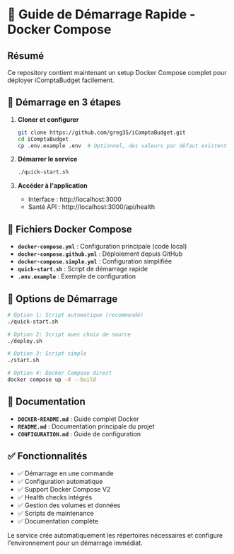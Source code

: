 # 🐳 Guide de Démarrage Rapide - Docker Compose

## Résumé
Ce repository contient maintenant un setup Docker Compose complet pour déployer iComptaBudget facilement.

## 🚀 Démarrage en 3 étapes

1. **Cloner et configurer**
   ```bash
   git clone https://github.com/greg35/iComptaBudget.git
   cd iComptaBudget
   cp .env.example .env  # Optionnel, des valeurs par défaut existent
   ```

2. **Démarrer le service**
   ```bash
   ./quick-start.sh
   ```

3. **Accéder à l'application**
   - Interface : http://localhost:3000
   - Santé API : http://localhost:3000/api/health

## 📁 Fichiers Docker Compose

- **`docker-compose.yml`** : Configuration principale (code local)
- **`docker-compose.github.yml`** : Déploiement depuis GitHub  
- **`docker-compose.simple.yml`** : Configuration simplifiée
- **`quick-start.sh`** : Script de démarrage rapide
- **`.env.example`** : Exemple de configuration

## 🎯 Options de Démarrage

```bash
# Option 1: Script automatique (recommandé)
./quick-start.sh

# Option 2: Script avec choix de source
./deploy.sh

# Option 3: Script simple
./start.sh  

# Option 4: Docker Compose direct
docker compose up -d --build
```

## 📖 Documentation

- **`DOCKER-README.md`** : Guide complet Docker
- **`README.md`** : Documentation principale du projet
- **`CONFIGURATION.md`** : Guide de configuration

## ✅ Fonctionnalités

- ✅ Démarrage en une commande
- ✅ Configuration automatique
- ✅ Support Docker Compose V2
- ✅ Health checks intégrés
- ✅ Gestion des volumes et données
- ✅ Scripts de maintenance
- ✅ Documentation complète

Le service crée automatiquement les répertoires nécessaires et configure l'environnement pour un démarrage immédiat.